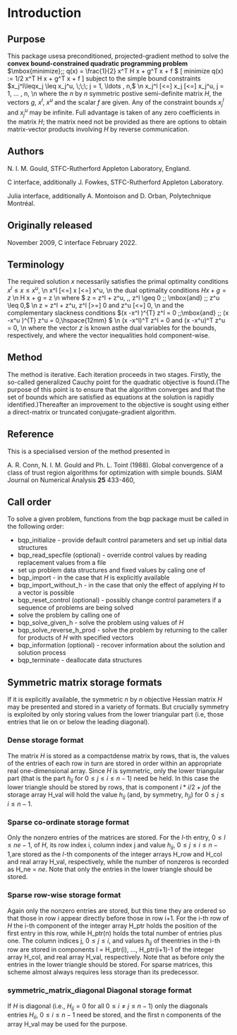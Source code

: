 # Introduction

## Purpose

This package usesa preconditioned, projected-gradient method
to solve the **convex bound-constrained quadratic programming problem**
$\mbox{minimize}\;\; q(x) = \frac{1}{2} x^T H x + g^T x + f $
\[
minimize q(x) := 1/2 x^T H x + g^T x + f
\]
subject to the simple bound constraints
$x_j^l\leqx_j \leq x_j^u, \;\;\; j = 1, \ldots , n,$
\n
 x_j^l \[<=] x_j \[<=] x_j^u, j = 1, ... , n,
\n
where the $n$ by $n$ symmetric postive semi-definite matrix $H$,
the vectors $g$, $x^l$, $x^u$ and the scalar $f$ are given.
Any of the constraint bounds
$x_j^l$ and $x_j^u$ may be infinite.
Full advantage is taken of any zero coefficients in the matrix $H$;
the matrix need not be provided as there are options to obtain matrix-vector
products involving $H$ by reverse communication.

## Authors

N. I. M. Gould, STFC-Rutherford Appleton Laboratory, England.

C interface, additionally J. Fowkes, STFC-Rutherford Appleton Laboratory.

Julia interface, additionally A. Montoison and D. Orban, Polytechnique Montréal.

## Originally released

November 2009, C interface February 2022.

## Terminology

The required solution $x$ necessarily satisfies
the primal optimality conditions
$x^l \leq x \leq x^u,$
\n
 x^l \[<=] x \[<=] x^u,
\n
the dual optimality conditions
$H x + g = z$
\n
 H x + g = z
\n
where
$ z = z^l + z^u, \,\,
 z^l \geq 0 \;\; \mbox{and} \;\; z^u \leq 0,$
\n
 z = z^l + z^u, z^l \[>=] 0 and z^u \[<=] 0,
\n
and the complementary slackness conditions
$(x -x^l )^{T} z^l = 0 \;\;\mbox{and} \;\; (x -x^u )^{T} z^u = 0,\hspace{12mm} $
\n
(x -x^l)^T z^l = 0 and (x -x^u)^T z^u = 0,
\n
where the vector $z$ is known asthe dual variables for the bounds,
respectively, and where the vector inequalities hold component-wise.

## Method

The method is iterative. Each iteration proceeds in two stages.
Firstly, the so-called generalized Cauchy point for the quadratic
objective is found.(The purpose of this point is to ensure that the
algorithm converges and that the set of bounds which are satisfied as
equations at the solution is rapidly identified.)Thereafter an
improvement to the objective is sought using either a
direct-matrix or truncated conjugate-gradient algorithm.

## Reference

This is a specialised version of the method presented in

A. R. Conn, N. I. M. Gould and Ph. L. Toint (1988).
Global convergence of a class of trust region algorithms
for optimization with simple bounds.
SIAM Journal on Numerical Analysis **25** 433-460,

## Call order

To solve a given problem, functions from the bqp package must be called
in the following order:

- bqp\_initialize - provide default control parameters and set up initial data structures
- bqp\_read\_specfile (optional) - override control values by reading replacement values from a file
- set up problem data structures and fixed values by caling one of
- bqp\_import - in the case that $H$ is explicitly
available
- bqp\_import\_without_h - in the case that only the
effect of applying $H$ to a vector is possible
- bqp\_reset\_control (optional) - possibly change control parameters if a sequence of problems are being solved
- solve the problem by calling one of
- bqp\_solve_given_h - solve the problem using values
of $H$
- bqp\_solve\_reverse_h_prod - solve the problem by returning
 to the caller for products of $H$ with specified vectors
- bqp\_information (optional) - recover information about the solution and solution process
- bqp\_terminate - deallocate data structures

##  Symmetric matrix storage formats

If it is explicitly available, the symmetric $n$ by $n$
objective Hessian matrix $H$ may be presented
and stored in a variety of formats. But crucially symmetry is exploited
by only storing values from the lower triangular part
(i.e, those entries that lie on or below the leading diagonal).

### Dense storage format

The matrix $H$ is stored as a compactdense matrix by rows, that is,
the values of the entries of each row in turn are
stored in order within an appropriate real one-dimensional array.
Since $H$ is symmetric, only the lower triangular part (that is the part
$h_{ij}$ for $0 \leq j \leq i \leq n-1$) need be held.
In this case the lower triangle should be stored by rows, that is
component $i \ast i / 2 + j$of the storage array H_val
will hold the value $h_{ij}$ (and, by symmetry, $h_{ji}$)
for $0 \leq j \leq i \leq n-1$.

###  Sparse co-ordinate storage format

Only the nonzero entries of the matrices are stored.
For the $l$-th entry, $0 \leq l \leq ne-1$, of $H$,
its row index i, column index j
and value $h_{ij}$, $0 \leq j \leq i \leq n-1$,are stored as
the $l$-th components of the integer arrays H_row and
H_col and real array H_val, respectively, while the number of nonzeros
is recorded as H_ne = $ne$.
Note that only the entries in the lower triangle should be stored.

###  Sparse row-wise storage format

Again only the nonzero entries are stored, but this time
they are ordered so that those in row i appear directly before those
in row i+1. For the i-th row of $H$ the i-th component of the
integer array H_ptr holds the position of the first entry in this row,
while H_ptr(n) holds the total number of entries plus one.
The column indices j, $0 \leq j \leq i$, and values
$h_{ij}$ of theentries in the i-th row are stored in components
l = H_ptr(i), $\ldots$, H_ptr(i+1)-1 of the
integer array H_col, and real array H_val, respectively.
Note that as before only the entries in the lower triangle should be stored.
For sparse matrices, this scheme almost always requires less storage than
its predecessor.

### symmetric\_matrix_diagonal Diagonal storage format

If $H$ is diagonal (i.e., $H_{ij} = 0$ for all
$0 \leq i \neq j \leq n-1$) only the diagonals entries
$H_{ii}$, $0 \leq i \leq n-1$ need
be stored, and the first n components of the array H_val may be
used for the purpose.
